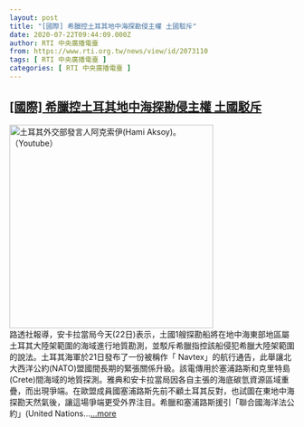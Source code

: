```yaml
---
layout: post
title: "[國際] 希臘控土耳其地中海探勘侵主權 土國駁斥"
date: 2020-07-22T09:44:09.000Z
author: RTI 中央廣播電臺
from: https://www.rti.org.tw/news/view/id/2073110
tags: [ RTI 中央廣播電臺 ]
categories: [ RTI 中央廣播電臺 ]
---
```

<!--1595411049000-->
[[國際] 希臘控土耳其地中海探勘侵主權 土國駁斥](https://www.rti.org.tw/news/view/id/2073110)
------

<div>
<img src="https://static.rti.org.tw/assets/thumbnails/2019/04/26/2e76b186703fcd52ffa8ad06a907f317.jpg" width="360" alt="土耳其外交部發言人阿克索伊(Hami Aksoy)。（Youtube）" title="土耳其外交部發言人阿克索伊(Hami Aksoy)。（Youtube）"><br>路透社報導，安卡拉當局今天(22日)表示，土國1艘探勘船將在地中海東部地區屬土耳其大陸架範圍的海域進行地質勘測，並駁斥希臘指控該船侵犯希臘大陸架範圍的說法。土耳其海軍於21日發布了一份被稱作「 Navtex」的航行通告，此舉讓北大西洋公約(NATO)盟國間長期的緊張關係升級。該電傳用於塞浦路斯和克里特島(Crete)間海域的地質探測。雅典和安卡拉當局因各自主張的海底碳氫資源區域重疊，而出現爭端。在歐盟成員國塞浦路斯先前不顧土耳其反對，也試圖在東地中海探勘天然氣後，讓這場爭端更受外界注目。希臘和塞浦路斯援引「聯合國海洋法公約」(United Nations...<a target="_blank" href="https://www.rti.org.tw/news/view/id/2073110">...more</a>
</div>
